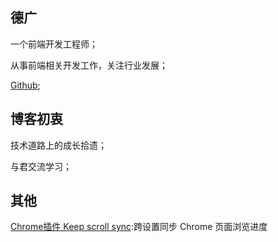 ## 德广

一个前端开发工程师；

从事前端相关开发工作，关注行业发展；

[Github](https://github.com/Deguang);

## 博客初衷

技术道路上的成长拾遗；

与君交流学习；

## 其他

[Chrome插件 Keep scroll sync](https://chrome.google.com/webstore/detail/keep-scroll-sync/lblfgppmhibloglgndekfdhmbfbdlndl):跨设置同步 Chrome 页面浏览进度